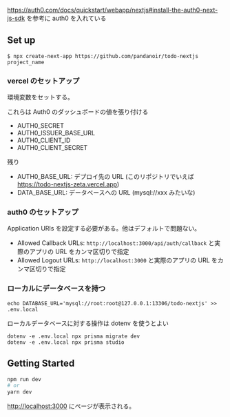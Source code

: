 https://auth0.com/docs/quickstart/webapp/nextjs#install-the-auth0-next-js-sdk を参考に auth0 を入れている

## Set up

```
$ npx create-next-app https://github.com/pandanoir/todo-nextjs project_name
```

### vercel のセットアップ

環境変数をセットする。

これらは Auth0 のダッシュボードの値を張り付ける

- AUTH0_SECRET
- AUTH0_ISSUER_BASE_URL
- AUTH0_CLIENT_ID
- AUTH0_CLIENT_SECRET

残り

- AUTH0_BASE_URL: デプロイ先の URL (このリポジトリでいえば https://todo-nextjs-zeta.vercel.app)
- DATA_BASE_URL: データベースへの URL (mysql://xxx みたいな)

### auth0 のセットアップ

Application URIs を設定する必要がある。他はデフォルトで問題ない。

- Allowed Callback URLs: `http://localhost:3000/api/auth/callback` と実際のアプリの URL をカンマ区切りで指定
- Allowed Logout URLs: `http://localhost:3000` と実際のアプリの URL をカンマ区切りで指定

### ローカルにデータベースを持つ

```
echo DATABASE_URL='mysql://root:root@127.0.0.1:13306/todo-nextjs' >> .env.local
```

ローカルデータベースに対する操作は dotenv を使うとよい

```
dotenv -e .env.local npx prisma migrate dev
dotenv -e .env.local npx prisma studio
```

## Getting Started

```bash
npm run dev
# or
yarn dev
```

[http://localhost:3000](http://localhost:3000) にページが表示される。

